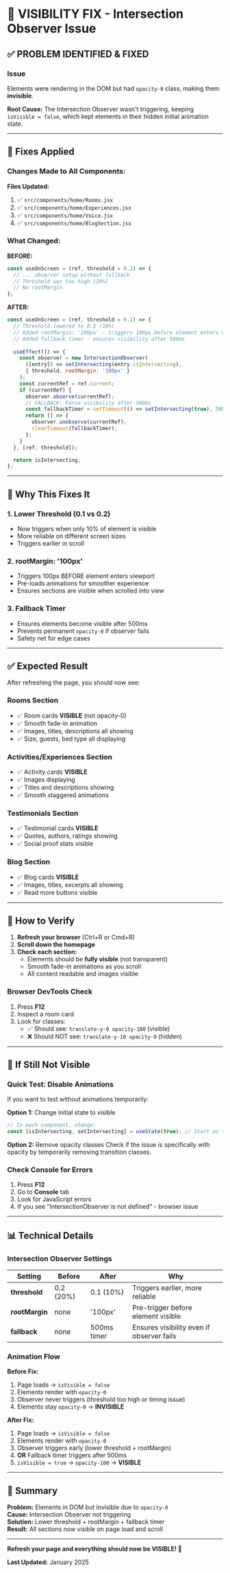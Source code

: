 # 🎯 VISIBILITY FIX - Intersection Observer Issue

## ✅ PROBLEM IDENTIFIED & FIXED

### Issue
Elements were rendering in the DOM but had `opacity-0` class, making them **invisible**.

**Root Cause:** The Intersection Observer wasn't triggering, keeping `isVisible = false`, which kept elements in their hidden initial animation state.

---

## 🔧 Fixes Applied

### Changes Made to All Components:

**Files Updated:**
1. ✅ `src/components/home/Rooms.jsx`
2. ✅ `src/components/home/Experiences.jsx`
3. ✅ `src/components/home/Voice.jsx`
4. ✅ `src/components/home/BlogSection.jsx`

### What Changed:

**BEFORE:**
```javascript
const useOnScreen = (ref, threshold = 0.2) => {
  // ... observer setup without fallback
  // Threshold was too high (20%)
  // No rootMargin
};
```

**AFTER:**
```javascript
const useOnScreen = (ref, threshold = 0.1) => {
  // Threshold lowered to 0.1 (10%)
  // Added rootMargin: '100px' - triggers 100px before element enters viewport
  // Added fallback timer - ensures visibility after 500ms
  
  useEffect(() => {
    const observer = new IntersectionObserver(
      ([entry]) => setIntersecting(entry.isIntersecting),
      { threshold, rootMargin: '100px' }
    );
    const currentRef = ref.current;
    if (currentRef) {
      observer.observe(currentRef);
      // FALLBACK: Force visibility after 500ms
      const fallbackTimer = setTimeout(() => setIntersecting(true), 500);
      return () => {
        observer.unobserve(currentRef);
        clearTimeout(fallbackTimer);
      };
    }
  }, [ref, threshold]);

  return isIntersecting;
};
```

---

## 🎯 Why This Fixes It

### 1. **Lower Threshold (0.1 vs 0.2)**
- Now triggers when only 10% of element is visible
- More reliable on different screen sizes
- Triggers earlier in scroll

### 2. **rootMargin: '100px'**
- Triggers 100px BEFORE element enters viewport
- Pre-loads animations for smoother experience
- Ensures sections are visible when scrolled into view

### 3. **Fallback Timer**
- Ensures elements become visible after 500ms
- Prevents permanent `opacity-0` if observer fails
- Safety net for edge cases

---

## ✅ Expected Result

After refreshing the page, you should now see:

### Rooms Section
- ✅ Room cards **VISIBLE** (not opacity-0)
- ✅ Smooth fade-in animation
- ✅ Images, titles, descriptions all showing
- ✅ Size, guests, bed type all displaying

### Activities/Experiences Section
- ✅ Activity cards **VISIBLE**
- ✅ Images displaying
- ✅ Titles and descriptions showing
- ✅ Smooth staggered animations

### Testimonials Section
- ✅ Testimonial cards **VISIBLE**
- ✅ Quotes, authors, ratings showing
- ✅ Social proof stats visible

### Blog Section
- ✅ Blog cards **VISIBLE**
- ✅ Images, titles, excerpts all showing
- ✅ Read more buttons visible

---

## 🧪 How to Verify

1. **Refresh your browser** (Ctrl+R or Cmd+R)
2. **Scroll down the homepage**
3. **Check each section:**
   - Elements should be **fully visible** (not transparent)
   - Smooth fade-in animations as you scroll
   - All content readable and images visible

### Browser DevTools Check
1. Press **F12**
2. Inspect a room card
3. Look for classes:
   - ✅ Should see: `translate-y-0 opacity-100` (visible)
   - ❌ Should NOT see: `translate-y-10 opacity-0` (hidden)

---

## 🐛 If Still Not Visible

### Quick Test: Disable Animations
If you want to test without animations temporarily:

**Option 1:** Change initial state to visible
```javascript
// In each component, change:
const [isIntersecting, setIntersecting] = useState(true); // Start as true
```

**Option 2:** Remove opacity classes
Check if the issue is specifically with opacity by temporarily removing transition classes.

### Check Console for Errors
1. Press **F12**
2. Go to **Console** tab
3. Look for JavaScript errors
4. If you see "IntersectionObserver is not defined" - browser issue

---

## 📊 Technical Details

### Intersection Observer Settings

| Setting | Before | After | Why |
|---------|--------|-------|-----|
| **threshold** | 0.2 (20%) | 0.1 (10%) | Triggers earlier, more reliable |
| **rootMargin** | none | '100px' | Pre-trigger before element visible |
| **fallback** | none | 500ms timer | Ensures visibility even if observer fails |

### Animation Flow

**Before Fix:**
1. Page loads → `isVisible = false`
2. Elements render with `opacity-0`
3. Observer never triggers (threshold too high or timing issue)
4. Elements stay `opacity-0` → **INVISIBLE**

**After Fix:**
1. Page loads → `isVisible = false`
2. Elements render with `opacity-0`
3. Observer triggers early (lower threshold + rootMargin)
4. **OR** Fallback timer triggers after 500ms
5. `isVisible = true` → `opacity-100` → **VISIBLE**

---

## 🎉 Summary

**Problem:** Elements in DOM but invisible due to `opacity-0`  
**Cause:** Intersection Observer not triggering  
**Solution:** Lower threshold + rootMargin + fallback timer  
**Result:** All sections now visible on page load and scroll  

---

**Refresh your page and everything should now be VISIBLE! 🚀**

**Last Updated:** January 2025

